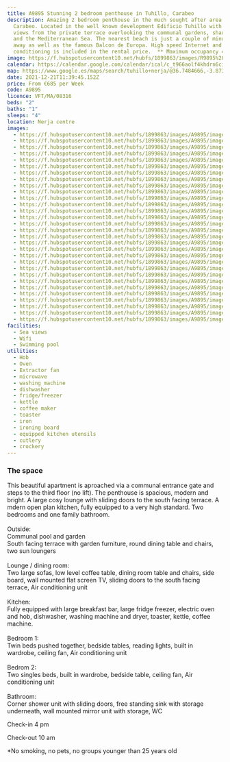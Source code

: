 ```yaml
---
title: A9895 Stunning 2 bedroom penthouse in Tuhillo, Carabeo
description: Amazing 2 bedroom penthouse in the much sought after area of Calle
  Carabeo. Located in the well known development Edificio Tuhillo with stunning
  views from the private terrace overlooking the communal gardens, shared pool
  and the Mediterranean Sea. The nearest beach is just a couple of minutes walk
  away as well as the famous Balcon de Europa. High speed Internet and Air
  conditioning is included in the rental price.  ** Maximum occupancy 4 people**
image: https://f.hubspotusercontent10.net/hubfs/1899863/images/R9895%20Tuhillo/image-2.jpg
calendar: https://calendar.google.com/calendar/ical/c_t966aolf4khdrn6ciq7pr55jvg%40group.calendar.google.com/public/basic.ics
map: https://www.google.es/maps/search/tuhillo+nerja/@36.7484666,-3.8731258,17z/data=!3m1!4b1
date: 2021-12-21T11:39:45.152Z
price: From €685 per Week
code: A9895
licence: VFT/MA/08316
beds: "2"
baths: "1"
sleeps: "4"
location: Nerja centre
images:
  - https://f.hubspotusercontent10.net/hubfs/1899863/images/A9895/image-1.jpg
  - https://f.hubspotusercontent10.net/hubfs/1899863/images/A9895/image-2.jpg
  - https://f.hubspotusercontent10.net/hubfs/1899863/images/A9895/image-3.jpg
  - https://f.hubspotusercontent10.net/hubfs/1899863/images/A9895/image-4.jpg
  - https://f.hubspotusercontent10.net/hubfs/1899863/images/A9895/image-5.jpg
  - https://f.hubspotusercontent10.net/hubfs/1899863/images/A9895/image-6.jpg
  - https://f.hubspotusercontent10.net/hubfs/1899863/images/A9895/image-7.jpg
  - https://f.hubspotusercontent10.net/hubfs/1899863/images/A9895/image-8.jpg
  - https://f.hubspotusercontent10.net/hubfs/1899863/images/A9895/image-9.jpg
  - https://f.hubspotusercontent10.net/hubfs/1899863/images/A9895/image-10.jpg
  - https://f.hubspotusercontent10.net/hubfs/1899863/images/A9895/image-11.jpg
  - https://f.hubspotusercontent10.net/hubfs/1899863/images/A9895/image-12.jpg
  - https://f.hubspotusercontent10.net/hubfs/1899863/images/A9895/image-13.jpg
  - https://f.hubspotusercontent10.net/hubfs/1899863/images/A9895/image-14.jpg
  - https://f.hubspotusercontent10.net/hubfs/1899863/images/A9895/image-15.jpg
  - https://f.hubspotusercontent10.net/hubfs/1899863/images/A9895/image-16.jpg
  - https://f.hubspotusercontent10.net/hubfs/1899863/images/A9895/image-17.jpg
  - https://f.hubspotusercontent10.net/hubfs/1899863/images/A9895/image-18.jpg
  - https://f.hubspotusercontent10.net/hubfs/1899863/images/A9895/image-19.jpg
  - https://f.hubspotusercontent10.net/hubfs/1899863/images/A9895/image-20.jpg
  - https://f.hubspotusercontent10.net/hubfs/1899863/images/A9895/image-21.jpg
  - https://f.hubspotusercontent10.net/hubfs/1899863/images/A9895/image-22.jpg
  - https://f.hubspotusercontent10.net/hubfs/1899863/images/A9895/image-23.jpg
  - https://f.hubspotusercontent10.net/hubfs/1899863/images/A9895/image-24.jpg
  - https://f.hubspotusercontent10.net/hubfs/1899863/images/A9895/image-25.jpg
  - https://f.hubspotusercontent10.net/hubfs/1899863/images/A9895/image-26.jpg
  - https://f.hubspotusercontent10.net/hubfs/1899863/images/A9895/image-27.jpg
  - https://f.hubspotusercontent10.net/hubfs/1899863/images/A9895/image-28.jpg
  - https://f.hubspotusercontent10.net/hubfs/1899863/images/A9895/image-29.jpg
  - https://f.hubspotusercontent10.net/hubfs/1899863/images/A9895/image-30.jpg
facilities:
  - Sea views
  - Wifi
  - Swimming pool
utilities:
  - Hob
  - Oven
  - Extractor fan
  - microwave
  - washing machine
  - dishwasher
  - fridge/freezer
  - kettle
  - coffee maker
  - toaster
  - iron
  - ironing board
  - equipped kitchen utensils
  - cutlery
  - crockery
---
```

### The space

This beautiful apartment is aproached via a communal entrance gate and steps to the third floor (no lift). The penthouse is spacious, modern and bright. A large cosy lounge with sliding doors to the south facing terrace. A mdern open plan kitchen, fully equipped to a very high standard. Two bedrooms and one family bathroom.\
\
Outside:\
Communal pool and garden\
South facing terrace with garden furniture, round dining table and chairs, two sun loungers\
\
Lounge / dining room:\
Two large sofas, low level coffee table, dining room table and chairs, side board, wall mounted flat screen TV, sliding doors to the south facing terrace, Air conditioning unit\
\
Kitchen:\
Fully equipped with large breakfast bar, large fridge freezer, electric oven and hob, dishwasher, washing machine and dryer, toaster, kettle, coffee machine.\
\
Bedroom 1:\
Twin beds pushed together, bedside tables, reading lights, built in wardrobe, ceiling fan, Air conditioning unit\
\
Bedrom 2:\
Two singles beds, built in wardrobe, bedside table, ceiling fan, Air conditioning unit\
\
Bathroom:\
Corner shower unit with sliding doors, free standing sink with storage underneath, wall mounted mirror unit with storage, WC

Check-in 4 pm

Check-out 10 am

\*No smoking, no pets, no groups younger than 25 years old